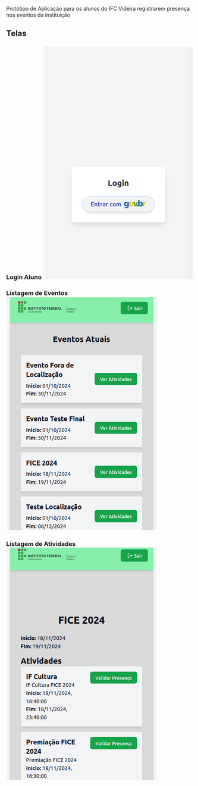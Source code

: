 Protótipo de Aplicação para os alunos do IFC Videira registrarem presença nos eventos da instituição

## Telas

### Login Aluno ![Figura 1: Login Aluno](/telas/loginAluno.png)

### Listagem de Eventos ![Figura 2: Listagem de Eventos Aluno](/telas/listaEventosAluno.png)

### Listagem de Atividades ![Figura 3: listaAtividadesAluno](/telas/listaAtividadesAluno.png)
